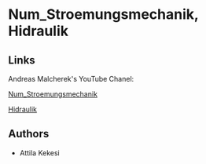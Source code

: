# Num_Stroemungsmechanik, Hidraulik

## Links
Andreas Malcherek's YouTube Chanel:

[Num_Stroemungsmechanik](https://www.youtube.com/playlist?list=PLeJlNT9hA2Pwn8dEA_oJhoD2xEU9iwYMY)

[Hidraulik](https://www.youtube.com/c/HydromechanikundWasserbau/search?query=hydraulik)

## Authors
* Attila Kekesi

